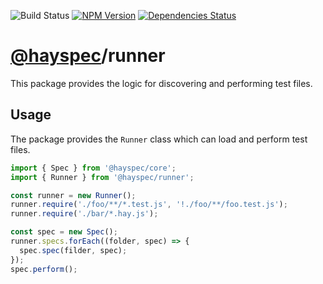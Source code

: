 ![Build Status](https://travis-ci.org/hayspec/monorepo.svg?branch=master)&nbsp;[![NPM Version](https://badge.fury.io/js/@hayspec%2Frunner.svg)](https://badge.fury.io/js/hayspec%2Frunner)&nbsp;[![Dependencies Status](https://david-dm.org/hayspec/runner.svg)](https://david-dm.org/hayspec/runner)&nbsp;

# [@hayspec](https://github.com/hayspec/monorepo)/runner

This package provides the logic for discovering and performing test files.

## Usage

The package provides the `Runner` class which can load and perform test files.

```ts
import { Spec } from '@hayspec/core';
import { Runner } from '@hayspec/runner';

const runner = new Runner();
runner.require('./foo/**/*.test.js', '!./foo/**/foo.test.js');
runner.require('./bar/*.hay.js');

const spec = new Spec();
runner.specs.forEach((folder, spec) => {
  spec.spec(filder, spec);
});
spec.perform();
```
